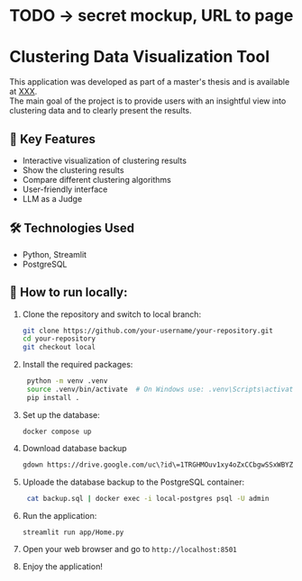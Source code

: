 # TODO -> secret mockup, URL to page

# Clustering Data Visualization Tool

This application was developed as part of a master's thesis and is available at [XXX](XXX).  
The main goal of the project is to provide users with an insightful view into clustering data and to clearly present the results.

## 🎯 Key Features

- Interactive visualization of clustering results
- Show the clustering results
- Compare different clustering algorithms
- User-friendly interface
- LLM as a Judge

## 🛠️ Technologies Used

- Python, Streamlit
- PostgreSQL

## 🚀 How to run locally:

1. Clone the repository and switch to local branch:

   ```bash
   git clone https://github.com/your-username/your-repository.git
   cd your-repository
   git checkout local
   ```

2. Install the required packages:
   ```bash
    python -m venv .venv
    source .venv/bin/activate  # On Windows use: .venv\Scripts\activate
    pip install .
   ```
3. Set up the database:
   ```
   docker compose up
   ```
4. Download database backup
   ```bash
   gdown https://drive.google.com/uc\?id\=1TRGHMOuv1xy4oZxCCbgwSSxWBYZmP9gj
   ```
5. Uploade the database backup to the PostgreSQL container:
   ```bash
    cat backup.sql | docker exec -i local-postgres psql -U admin
   ```
6. Run the application:

   ```bash
   streamlit run app/Home.py
   ```

7. Open your web browser and go to `http://localhost:8501`

8. Enjoy the application!
